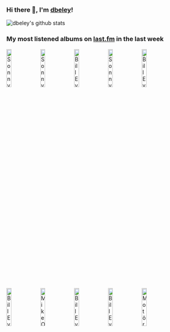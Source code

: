 ### Hi there 👋, I'm [dbeley](https://dbeley.ovh/en)!

![dbeley's github stats](https://github-readme-stats.vercel.app/api?username=dbeley)

### My most listened albums on [last.fm](https://www.last.fm/user/d_beley) in the last week

[<img src='https://lastfm.freetls.fastly.net/i/u/300x300/a569a1c42aaa194705ae33b86c0f6b93.jpg' width='16%' height='16%' alt='Sonny Clark - My Conception'>](https://www.last.fm/music/sonny%2bclark/my%2bconception)&nbsp;
[<img src='https://lastfm.freetls.fastly.net/i/u/300x300/a85482c2247a4e30bb40760ad17404db.jpg' width='16%' height='16%' alt='Sonny Clark - Sonnys Crib'>](https://www.last.fm/music/sonny%2bclark/sonny%2527s%2bcrib)&nbsp;
[<img src='https://lastfm.freetls.fastly.net/i/u/300x300/413ba798d4fac091e742026d67a3368c.jpg' width='16%' height='16%' alt='Bill Evans - Behind the Dikes: The 1969 Netherlands Recordings (Live)'>](https://www.last.fm/music/bill%2bevans/behind%2bthe%2bdikes%253a%2bthe%2b1969%2bnetherlands%2brecordings%2b%2528live%2529)&nbsp;
[<img src='https://lastfm.freetls.fastly.net/i/u/300x300/35254a8af4844c80843f2f05e9268cf7.jpg' width='16%' height='16%' alt='Sonny Clark - Sonny Clark Trio (The Rudy Van Gelder Edition)'>](https://www.last.fm/music/sonny%2bclark/sonny%2bclark%2btrio%2b%2528the%2brudy%2bvan%2bgelder%2bedition%2529)&nbsp;
[<img src='https://lastfm.freetls.fastly.net/i/u/300x300/7c0f2b742316a4b08596156790d956ec.jpg' width='16%' height='16%' alt='Bill Evans Trio - Moon Beams [Original Jazz Classics Remasters]'>](https://www.last.fm/music/bill%2bevans%2btrio/moon%2bbeams%2b%255boriginal%2bjazz%2bclassics%2bremasters%255d)&nbsp;
<br>
[<img src='https://lastfm.freetls.fastly.net/i/u/300x300/3383e8b1b5d988c023f10826fbbd286e.png' width='16%' height='16%' alt='Bill Evans Trio - Waltz For Debby [Original Jazz Classics Remasters] (OJC Remaster)'>](https://www.last.fm/music/bill%2bevans%2btrio/waltz%2bfor%2bdebby%2b%255boriginal%2bjazz%2bclassics%2bremasters%255d%2b%2528ojc%2bremaster%2529)&nbsp;
[<img src='https://lastfm.freetls.fastly.net/i/u/300x300/a36f8c7bc256402d8de2ca1d4fb7966f.png' width='16%' height='16%' alt='Mike Oldfield - Crises'>](https://www.last.fm/music/mike%2boldfield/crises)&nbsp;
[<img src='https://lastfm.freetls.fastly.net/i/u/300x300/3aec4953a2014aaaa6a9bce4848004fc.jpg' width='16%' height='16%' alt='Bill Evans - Everybody Digs Bill Evans'>](https://www.last.fm/music/bill%2bevans/everybody%2bdigs%2bbill%2bevans)&nbsp;
[<img src='https://lastfm.freetls.fastly.net/i/u/300x300/7cf92bca55642b2e95d07d845e0cfb1e.jpg' width='16%' height='16%' alt='Bill Evans - Undercurrent'>](https://www.last.fm/music/bill%2bevans/undercurrent)&nbsp;
[<img src='https://lastfm.freetls.fastly.net/i/u/300x300/7c4386041efb64b7764453d339f12f74.jpg' width='16%' height='16%' alt='Motörhead - Ace Of Spades (Expanded Edition)'>](https://www.last.fm/music/mot%25c3%25b6rhead/ace%2bof%2bspades%2b%2528expanded%2bedition%2529)&nbsp;
<br>

